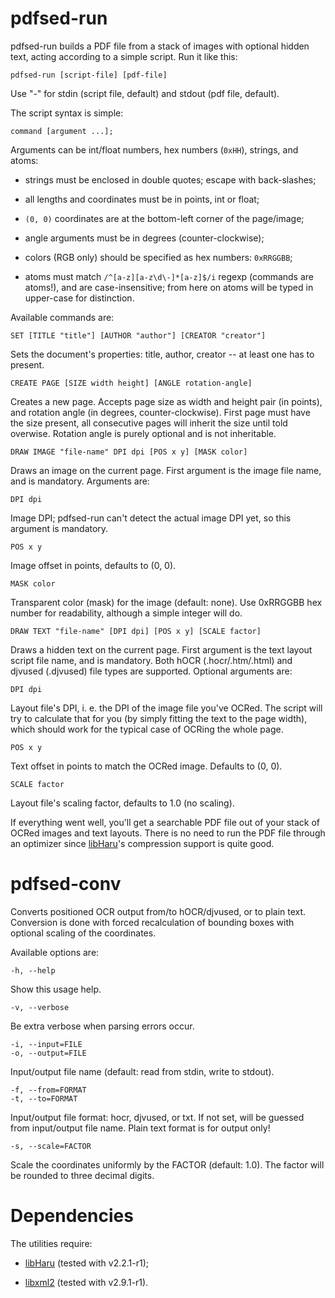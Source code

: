 pdfsed-run
==========

pdfsed-run builds a PDF file from a stack of images with optional hidden
text, acting according to a simple script. Run it like this:

    pdfsed-run [script-file] [pdf-file]

Use "-" for stdin (script file, default) and stdout (pdf file, default).


The script syntax is simple:

    command [argument ...];


Arguments can be int/float numbers, hex numbers (`0xHH`), strings, and atoms:

*   strings must be enclosed in double quotes; escape with back-slashes;
    
*   all lengths and coordinates must be in points, int or float;
    
*   `(0, 0)` coordinates are at the bottom-left corner of the page/image;
    
*   angle arguments must be in degrees (counter-clockwise);
    
*   colors (RGB only) should be specified as hex numbers: `0xRRGGBB`;
    
*   atoms must match `/^[a-z][a-z\d\-]*[a-z]$/i` regexp (commands are atoms!),
    and are case-insensitive; from here on atoms will be typed in upper-case
    for distinction.


Available commands are:

    SET [TITLE "title"] [AUTHOR "author"] [CREATOR "creator"]

Sets the document's properties: title, author, creator -- at least one has
to present.
 

    CREATE PAGE [SIZE width height] [ANGLE rotation-angle]

Creates a new page. Accepts page size as width and height pair (in points),
and rotation angle (in degrees, counter-clockwise). First page must have the
size present, all consecutive pages will inherit the size until told
overwise. Rotation angle is purely optional and is not inheritable.
 

    DRAW IMAGE "file-name" DPI dpi [POS x y] [MASK color]

Draws an image on the current page. First argument is the image file name,
and is mandatory. Arguments are:
 
    DPI dpi

Image DPI; pdfsed-run can't detect the actual image DPI yet, so this
argument is mandatory.
 
    POS x y

Image offset in points, defaults to (0, 0).
 
    MASK color

Transparent color (mask) for the image (default: none). Use 0xRRGGBB hex
number for readability, although a simple integer will do.
 

    DRAW TEXT "file-name" [DPI dpi] [POS x y] [SCALE factor]

Draws a hidden text on the current page. First argument is the text layout
script file name, and is mandatory. Both hOCR (.hocr/.htm/.html) and djvused
(.djvused) file types are supported. Optional arguments are:
 
    DPI dpi

Layout file's DPI, i. e. the DPI of the image file you've OCRed. The script
will try to calculate that for you (by simply fitting the text to the page
width), which should work for the typical case of OCRing the whole page.
 
    POS x y

Text offset in points to match the OCRed image. Defaults to (0, 0).
 
    SCALE factor

Layout file's scaling factor, defaults to 1.0 (no scaling).
        

If everything went well, you'll get a searchable PDF file out of your stack
of OCRed images and text layouts. There is no need to run the PDF file
through an optimizer since [libHaru](http://www.libharu.org/)'s compression
support is quite good.


pdfsed-conv
===========

Converts positioned OCR output from/to hOCR/djvused, or to plain text.
Conversion is done with forced recalculation of bounding boxes with optional
scaling of the coordinates.

Available options are:

    -h, --help

Show this usage help.

    -v, --verbose

Be extra verbose when parsing errors occur.

    -i, --input=FILE
    -o, --output=FILE

Input/output file name (default: read from stdin, write to stdout).

    -f, --from=FORMAT
    -t, --to=FORMAT

Input/output file format: hocr, djvused, or txt. If not set, will be guessed
from input/output file name. Plain text format is for output only!

    -s, --scale=FACTOR

Scale the coordinates uniformly by the FACTOR (default: 1.0).  The factor
will be rounded to three decimal digits.


Dependencies
============

The utilities require:

*   [libHaru](http://www.libharu.org/) (tested with v2.2.1-r1);

*   [libxml2](http://www.xmlsoft.org/) (tested with v2.9.1-r1).

